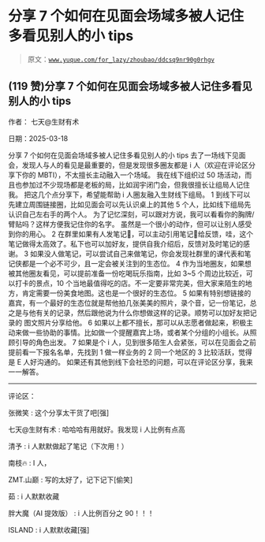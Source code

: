 # 分享 7 个如何在见面会场域多被人记住多看见别人的小 tips

> 原文：[`www.yuque.com/for_lazy/zhoubao/ddcsq9nr90g0rhgv`](https://www.yuque.com/for_lazy/zhoubao/ddcsq9nr90g0rhgv)

## (119 赞)分享 7 个如何在见面会场域多被人记住多看见别人的小 tips

作者： 七天@生财有术

日期：2025-03-18

分享 7 个如何在见面会场域多被人记住多看见别人的小 tips
去了一场线下见面会，发现人与人的看见是最重要的，但是发现很多圈友都是 i 人（欢迎在评论区分享下你的 MBTI），不太擅长主动融入一个场域。
我在线下组织过 50 场活动，而且也参加过不少现场都是老板的局，比如润宇闭门会，但我很擅长让组局人记住我。
把这几个点分享下，希望能帮助 i 人圈友融入生财线下组局。 1
到线下可以先建立周围链接圈，比如见面会可以先认识桌上的其他 5 个人，比如线下组局先认识自己左右手的两个人。
为了记忆深刻，可以跟对方说，我可以看看你的胸牌/臂贴吗？这样方便我记住你的名字。 虽然是一个很小的动作，但可以让别人感受到你的用心。 2
在群里如果有人发笔记📝，可以主动引用笔记📝给反馈，哇，这个笔记做得太高效了。私下也可以加好友，提供自我介绍后，反馈对及时笔记的感谢。 3
如果没人做笔记，可以尝试自己来做笔记，你会发现社群里的课代表和笔记侠都是一个必不可少，且一定会被关注到的生态位。 4
作为当地圈友，如果想被其他圈友看见，可以提前准备一份吃喝玩乐指南，比如 3~5 个周边比较近，可以打卡的景点，10 个当地最值得吃的店。不一定要非常完美，但大家来陌生的地方，肯定需要一份美食地图。这也是一个很好的生态位。
5
如果有特别想链接的嘉宾，有一个最好的生态位就是帮他拍几张美美的照片，录个音，记一份笔记，总之是与他有关的记录，然后跟他说为什么你想做这样的记录。顺势可以加好友把记录的
图文照片分享给他。 6
如果以上都不擅长，那可以从志愿者做起来，积极主动来做一些协助的事情。比如做一个提醒嘉宾上场，或者某个分组的小组长。从照顾引导的角色出发。 7
如果是个 i 人，见到很多陌生人会紧张，可以在见面会之前提前看一下报名名单，先找到 1 做一样业务的 2 同一个地区的 3 比较活跃，觉得是 E 人好沟通的。
如果还有其他到线下会社恐的问题，可以在评论区分享，我来一一解答。

* * *

评论区：

张微笑 : 这个分享太干货了吧[强]

七天@生财有术 : 哈哈哈有用就好。我发现 i 人比例有点高

清予 : i 人默默做起了笔记（下次用！）

南枝🔥 : I 人，

ZMT.山巅 : 写的太好了，记下记下[偷笑]

茹 : i 人默默收藏

胖大魔（AI 提效版） : i 人比例百分之 90！！！

ISLAND : i 人默默收藏[强]